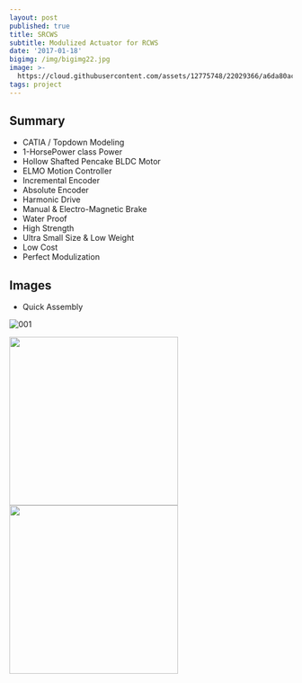 ```yaml
---
layout: post
published: true
title: SRCWS
subtitle: Modulized Actuator for RCWS
date: '2017-01-18'
bigimg: /img/bigimg22.jpg
image: >-
  https://cloud.githubusercontent.com/assets/12775748/22029366/a6da80ac-dd1d-11e6-8658-129fca290da6.png
tags: project
---
```


## Summary
* CATIA / Topdown Modeling
* 1-HorsePower class Power
* Hollow Shafted Pencake BLDC Motor
* ELMO Motion Controller
* Incremental Encoder
* Absolute Encoder
* Harmonic Drive
* Manual & Electro-Magnetic Brake
* Water Proof
* High Strength
* Ultra Small Size & Low Weight
* Low Cost
* Perfect Modulization

## Images

* Quick Assembly

![001](https://cloud.githubusercontent.com/assets/12775748/22029365/a6b0935a-dd1d-11e6-9ec4-6b8eeb9f79b4.png)


<img width="300" src="https://cloud.githubusercontent.com/assets/12775748/22029366/a6da80ac-dd1d-11e6-8658-129fca290da6.png">
<img width="300" src="https://cloud.githubusercontent.com/assets/12775748/22029367/a6f6d612-dd1d-11e6-9410-42670df1a97c.png">
